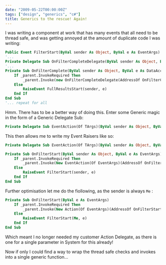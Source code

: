 ```yaml
---
date: "2009-05-22T00:00:00Z"
tags: ["design", "generics", "c#"]
title: Generics to the rescue! Again!
---
```


I was writing a component at work that has many events that all need to be thread safe, and was getting annoyed at the amount of duplicate code I was writing:

```vb
Public Event FilterStart(ByVal sender As Object, ByVal e As EventArgs)
'...
Private Delegate Sub OnFilterCompleteDelegate(ByVal sender As Object, ByVal e As FilterCompleteEventArgs)
'...
Private Sub OnFilterComplete(ByVal sender As Object, ByVal e As DataAccess.LoadEventArgs)
    If _parent.InvokeRequired Then
        _parent.Invoke(new OnFilterCompleteDelegate(AddressOf OnFilterComplete), new Object() {sender, e})
    Else
        RaiseEvent FullResultsStart(sender, e)
    End If
End Sub
'... repeat for all
```

Hmm. There has to be a better way of doing this. Enter some Generic magic in the form of a Generic Delegate Sub:

```vb
Private Delegate Sub EventAction(Of TArgs)(ByVal sender As Object, ByVal args As TArgs)
```

This then allows me to write my Event Raisers like so:

```vb
Private Delegate Sub EventAction(Of TArgs)(ByVal sender As Object, ByVal args As TArgs)

Private Sub OnFilterStart(ByVal sender As Object, ByVal e As EventArgs)
    If _parent.InvokeRequired Then
        _parent.Invoke(New EventAction(Of EventArgs)(AddressOf OnFilterStart), New Object() {sender, e})
    Else
        RaiseEvent FilterStart(sender, e)
    End If
End Sub
```

Further optimisation let me do the fiollowing, as the sender is always `Me` :

```vb
Private Sub OnFilterStart(ByVal e As EventArgs)
    If _parent.InvokeRequired Then
        _parent.Invoke(New Action(Of EventArgs)(AddressOf OnFilterStart), New Object() {e})
    Else
        RaiseEvent FilterStart(Me, e)
    End If
End Sub
```

Which meant I no longer needed my customer Action Delegate, as there is one for a single parameter in System for this already!

Now if only I could find a way to wrap the thread safe checks and invokes into a single generic function...
